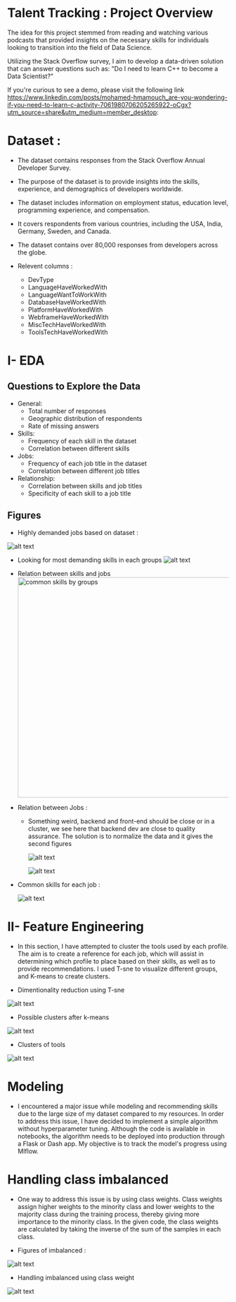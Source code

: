 # Talent Tracking : Project Overview
 
The idea for this project stemmed from reading and watching various podcasts that provided insights on the necessary skills for individuals looking to transition into the field of Data Science.

Utilizing the Stack Overflow survey, I aim to develop a data-driven solution that can answer questions such as:
"Do I need to learn C++ to become a Data Scientist?"

If you're curious to see a demo, please visit the following link https://www.linkedin.com/posts/mohamed-hmamouch_are-you-wondering-if-you-need-to-learn-c-activity-7061980706205265922-oCgx?utm_source=share&utm_medium=member_desktop: 

# Dataset :

- The dataset contains responses from the Stack Overflow Annual Developer Survey.
- The purpose of the dataset is to provide insights into the skills, experience, and demographics of developers worldwide.
- The dataset includes information on employment status, education level, programming experience, and compensation.
- It covers respondents from various countries, including the USA, India, Germany, Sweden, and Canada.
- The dataset contains over 80,000 responses from developers across the globe.

- Relevent columns : 
  - DevType
  - LanguageHaveWorkedWith
  - LanguageWantToWorkWith
  - DatabaseHaveWorkedWith
  - PlatformHaveWorkedWith
  - WebframeHaveWorkedWith
  - MiscTechHaveWorkedWith
  - ToolsTechHaveWorkedWith

# I- EDA
## Questions to Explore the Data
- General:
  - Total number of responses
  - Geographic distribution of respondents
  - Rate of missing answers
- Skills:
  - Frequency of each skill in the dataset
  - Correlation between different skills
- Jobs:
  - Frequency of each job title in the dataset
  - Correlation between different job titles
- Relationship:
  - Correlation between skills and job titles
  - Specificity of each skill to a job title

## Figures

- Highly demanded jobs based on dataset : 
 
 ![alt text](./figures/highly_demand_jobs.png "Highly demanded jobs")
 
 - Looking for most demanding skills in each groups 
   ![alt text](./figures/tree_map.png "common skills by groups")
   
  - Relation between skills and jobs 
      <img src="./figures/heatmap_job_skills.png" alt="common skills by groups" width="1500" height="500">
      
      
  - Relation between Jobs : 
    - Something weird, backend and front-end should be close or in a cluster, we see here that backend dev are close to quality assurance. The solution is to normalize the data and it gives the second figures
   
      ![alt text](./figures/dendogram.png "dendogram")
      
      
      ![alt text](./figures/dendogram_normalize.png "dendogram")
      
      
      
 - Common skills for each job : 
 
    ![alt text](./figures/most_common_skill_each_job.png "dendogram")


# II- Feature Engineering

- In this section, I have attempted to cluster the tools used by each profile. The aim is to create a reference for each job, which will assist in determining which profile to place based on their skills, as well as to provide recommendations. I used T-sne to visualize different groups, and K-means to create clusters.


- Dimentionality reduction using T-sne

![alt text](./figures/t-sne_dim.png "dim reduction")
      
      
      
      
- Possible clusters after k-means
         
![alt text](./figures/evolution_silhouette_score.png "evolution_silhouette")
         
         
         
- Clusters of tools  

![alt text](./figures/clusters.png "clusters")


# Modeling 

- I encountered a major issue while modeling and recommending skills due to the large size of my dataset compared to my resources. In order to address this issue, I have decided to implement a simple algorithm without hyperparameter tuning. Although the code is available in notebooks, the algorithm needs to be deployed into production through a Flask or Dash app. My objective is to track the model's progress using Mlflow.
                      
                    
# Handling class imbalanced

- One way to address this issue is by using class weights. Class weights assign higher weights to the minority class and lower weights to the majority class during the training process, thereby giving more importance to the minority class. In the given code, the class weights are calculated by taking the inverse of the sum of the samples in each class.

- Figures of imbalanced : 

![alt text](./figures/imbalanced.png "clusters")



- Handling imbalanced using class weight

![alt text](./figures/class_weight.png "clusters")



                  
      
      
      
      
      


      
      



  
  

  



